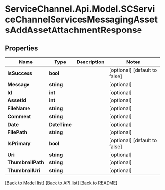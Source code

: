 # ServiceChannel.Api.Model.SCServiceChannelServicesMessagingAssetsAddAssetAttachmentResponse

## Properties

Name | Type | Description | Notes
------------ | ------------- | ------------- | -------------
**IsSuccess** | **bool** |  | [optional] [default to false]
**Message** | **string** |  | [optional] 
**Id** | **int** |  | [optional] 
**AssetId** | **int** |  | [optional] 
**FileName** | **string** |  | [optional] 
**Comment** | **string** |  | [optional] 
**Date** | **DateTime** |  | [optional] 
**FilePath** | **string** |  | [optional] 
**IsPrimary** | **bool** |  | [optional] [default to false]
**Uri** | **string** |  | [optional] 
**ThumbnailPath** | **string** |  | [optional] 
**ThumbnailUri** | **string** |  | [optional] 

[[Back to Model list]](../README.md#documentation-for-models) [[Back to API list]](../README.md#documentation-for-api-endpoints) [[Back to README]](../README.md)

